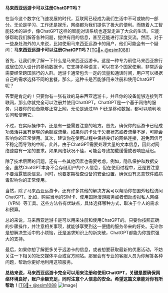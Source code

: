 **马来西亚远游卡可以注册ChatGPT吗？**

在当今这个数字化飞速发展的时代，互联网已经成为我们生活中不可或缺的一部分。无论是学习、工作还是娱乐，网络都为我们提供了极大的便利。而随着人工智能技术的进步，像ChatGPT这样的智能对话系统也逐渐走进了大众的生活。它能够帮助我们解答各种问题，提供有用的信息，甚至还能进行深度交流。然而，对于一些身处海外的人来说，比如使用马来西亚远游卡的用户，他们可能会有一个疑问：**马来西亚远游卡可以注册ChatGPT吗？**[[TG💪+ @esim1088](https://t.me/s/esim1088)]

首先，让我们来了解一下什么是马来西亚远游卡。这是一种专为前往马来西亚旅行或居住的人设计的移动数据卡。它支持多种语言，可以在多个国家使用，非常适合需要经常跨国旅行的人群。远游卡通常包含一定的流量和通话时间，用户可以根据自己的需求选择不同的套餐。那么，这种卡是否能够用来注册和使用ChatGPT呢？

答案是肯定的！只要你有一张有效的马来西亚远游卡，并且你的设备能够连接到互联网，那么你就完全可以注册并使用ChatGPT。ChatGPT是一个基于网络的服务，只要你的设备能够正常上网，无论是通过Wi-Fi还是移动数据，都可以顺利地访问和使用它。

不过，在实际操作中，还是有一些需要注意的地方。首先，确保你的远游卡已经成功激活并且有足够的余额或流量。如果你的卡处于欠费状态或者流量不足，可能会影响你的正常使用。其次，建议你在使用过程中保持良好的网络连接，避免因信号不稳定而导致的中断。此外，由于ChatGPT需要处理大量的文本信息，因此对网络速度有一定的要求。如果网络状况不佳，可能会导致加载缓慢或者响应延迟。

除了技术层面的问题，还有一些其他因素也需要考虑。例如，隐私保护和数据安全。虽然ChatGPT本身不会存储用户的个人信息，但在使用过程中，还是要注意不要泄露敏感信息。同时，也要定期检查设备的安全设置，确保没有恶意软件或病毒影响你的正常使用。

当然，除了马来西亚远游卡，还有许多其他的解决方案可以帮助你在国外轻松访问ChatGPT。比如，购买当地的SIM卡、使用国际漫游服务或者借助虚拟私人网络（VPN）等工具。这些方法各有优缺点，具体选择哪种方式，取决于个人的需求和预算。

总的来说，马来西亚远游卡是可以用来注册和使用ChatGPT的。只要你按照正确的步骤操作，并注意相关事项，就能够享受到这一便捷的服务带来的好处。无论你是想解决生活中的小烦恼，还是追求知识上的新突破，ChatGPT都能为你提供强大的支持。

最后，如果你想了解更多关于远游卡的信息，或者想要获取最新的优惠活动，不妨关注一下相关的社交媒体平台或官方网站。那里会有专业的客服人员为你解答各种问题，帮助你更好地利用这项服务。

**总结来说，马来西亚远游卡完全可以用来注册和使用ChatGPT，关键是要确保网络环境良好，账户余额充足，同时注意个人信息的安全。希望这篇文章能对你有所帮助！**[[TG💪+ @esim1088](https://t.me/s/esim1088) ![Image](https://i.postimg.cc/4NQfJmqS/Snipaste-2025-05-13-00-14-12.png)]